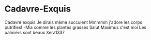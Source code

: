 # Cadavre-Exquis
Cadavre exquis
Je dirais même succulent
Mmmmm j'adore les corps putrifies! -Mia
comme les plantes grasses
Salut Maximus
c'est moi
Les palmiers sont beaux 
Xera1337
